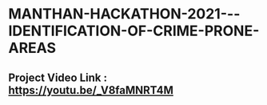 # MANTHAN-HACKATHON-2021---IDENTIFICATION-OF-CRIME-PRONE-AREAS
## Project Video Link : https://youtu.be/_V8faMNRT4M
